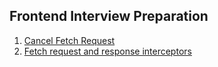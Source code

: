 ## Frontend Interview Preparation

1. [Cancel Fetch Request](https://github.com/vinaykanna/Frontend-Interview-Preparation/blob/main/cancel-fetch-request.md)
2. [Fetch request and response interceptors](https://github.com/vinaykanna/Frontend-Interview-Preparation/blob/main/fetch-interceptors.md)